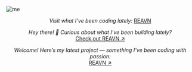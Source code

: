 ![me](https://github.com/user-attachments/assets/c03be268-b082-4045-a1ec-7f17bf31e09a)

<p align="center">
  <i>Visit what I’ve been coding lately:</i>
  <a href="https://polyglotparrot.github.io/jump/" target="_blank" rel="noopener noreferrer">REAVN</a>
</p>

<p align="center">
  <i>Hey there! 👋 Curious about what I’ve been building lately?</i><br>
  <a href="https://polyglotparrot.github.io/jump/" target="_blank" rel="noopener noreferrer">Check out REAVN ↗</a>
</p>

<p align="center">
  <i>Welcome! Here’s my latest project — something I’ve been coding with passion:</i><br>
  <a href="https://polyglotparrot.github.io/jump/" target="_blank" rel="noopener noreferrer">REAVN ↗</a>
</p>






















  



